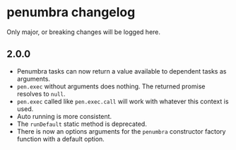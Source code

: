 penumbra changelog
==================

Only major, or breaking changes will be logged here.

2.0.0
-----

-	Penumbra tasks can now return a value available to dependent tasks as arguments.
-	`pen.exec` without arguments does nothing. The returned promise resolves to `null`.
-	`pen.exec` called like `pen.exec.call` will work with whatever this context is used.
-	Auto running is more consistent.
-	The `runDefault` static method is deprecated.
-	There is now an options arguments for the `penumbra` constructor factory function with a default option.
